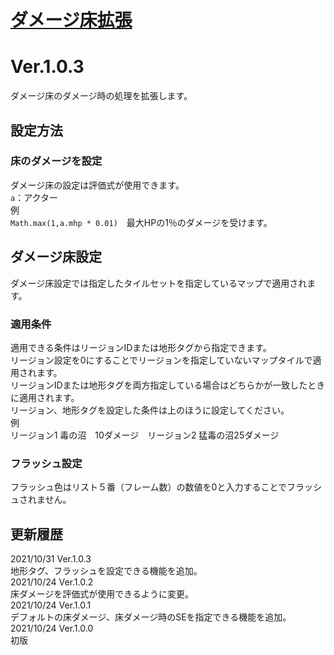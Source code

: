 # [ダメージ床拡張](https://raw.githubusercontent.com/nuun888/MZ/master/NUUN_DamagedFloorEX.js)
# Ver.1.0.3

ダメージ床のダメージ時の処理を拡張します。

## 設定方法
### 床のダメージを設定
ダメージ床の設定は評価式が使用できます。  
`a`：アクター  
例  
`Math.max(1,a.mhp * 0.01)`　最大HPの1％のダメージを受けます。  

## ダメージ床設定
ダメージ床設定では指定したタイルセットを指定しているマップで適用されます。
### 適用条件
適用できる条件はリージョンIDまたは地形タグから指定できます。  
リージョン設定を0にすることでリージョンを指定していないマップタイルで適用されます。  
リージョンIDまたは地形タグを両方指定している場合はどちらかが一致したときに適用されます。  
リージョン、地形タグを設定した条件は上のほうに設定してください。  
例  
リージョン1 毒の沼　10ダメージ　リージョン2 猛毒の沼25ダメージ  
### フラッシュ設定  
フラッシュ色はリスト５番（フレーム数）の数値を0と入力することでフラッシュされません。  

## 更新履歴  
2021/10/31 Ver.1.0.3  
地形タグ、フラッシュを設定できる機能を追加。  
2021/10/24 Ver.1.0.2  
床ダメージを評価式が使用できるように変更。  
2021/10/24 Ver.1.0.1  
デフォルトの床ダメージ、床ダメージ時のSEを指定できる機能を追加。  
2021/10/24 Ver.1.0.0  
初版  
